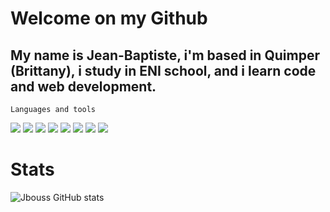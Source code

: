 # Welcome on my Github

## My name is Jean-Baptiste, i'm based in Quimper (Brittany), i study in ENI school, and i learn code and web development.


`Languages and tools`
 

  <img src="https://cdn.jsdelivr.net/gh/devicons/devicon@latest/icons/tailwindcss/tailwindcss-original-wordmark.svg" />
  <img src="https://cdn.jsdelivr.net/gh/devicons/devicon@latest/icons/django/django-plain-wordmark.svg" />
  <img src="https://cdn.jsdelivr.net/gh/devicons/devicon@latest/icons/github/github-original-wordmark.svg" />
  <img src="https://cdn.jsdelivr.net/gh/devicons/devicon@latest/icons/spring/spring-original-wordmark.svg" />
  <img src="https://cdn.jsdelivr.net/gh/devicons/devicon@latest/icons/java/java-original-wordmark.svg" />
  <img src="https://cdn.jsdelivr.net/gh/devicons/devicon@latest/icons/html5/html5-original-wordmark.svg" />
  <img src="https://cdn.jsdelivr.net/gh/devicons/devicon@latest/icons/bash/bash-plain.svg" />
  <img src="https://cdn.jsdelivr.net/gh/devicons/devicon@latest/icons/figma/figma-original.svg" />
          
          
# Stats 

![Jbouss GitHub stats](https://github-readme-stats.vercel.app/api?username=Jbouss&theme=gruvbox&show_icons=true)